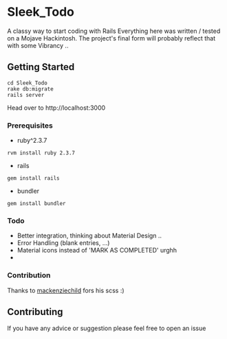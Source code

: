# Sleek_Todo

A classy way to start coding with Rails
Everything here was written / tested on a Mojave Hackintosh.
The project's final form will probably reflect that with some Vibrancy ..


## Getting Started

```
cd Sleek_Todo
rake db:migrate
rails server
```
Head over to http://localhost:3000

### Prerequisites

* ruby^2.3.7
```
rvm install ruby 2.3.7
```
* rails
```
gem install rails
```
* bundler
```
gem install bundler
```

### Todo

* Better integration, thinking about Material Design ..
* Error Handling (blank entries, ...)
* Material icons instead of 'MARK AS COMPLETED' urghh
* 

### Contribution

Thanks to [mackenziechild](https://github.com/mackenziechild) fors his scss :)

## Contributing

If you have any advice or suggestion please feel free to open an issue
